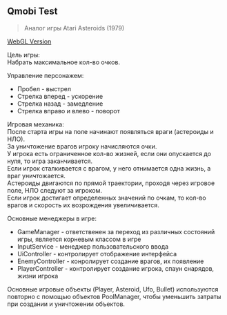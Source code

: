## Qmobi Test  
> Аналог игры Atari Asteroids (1979)

[WebGL Version](https://simmer.io/@Sainori/qmobitest)

Цель игры:  
Набрать максимальное кол-во очков.

Управление персонажем:
* Пробел - выстрел
* Стрелка вперед - ускорение
* Стрелка назад - замедление
* Стрелка вправо и влево - поворот

Игровая механика:  
После старта игры на поле начинают появляться враги (астероиды и НЛО).  
За уничтожение врагов игроку начисляются очки.  
У игрока есть ограниченное кол-во жизней, если они опускается до нуля, то игра заканчивается.  
Если игрок сталкивается с врагом, у него отнимается одна жизнь, а враг уничтожается.  
Астероиды двигаются по прямой траектории, проходя через игровое поле, НЛО следуют за игроком.  
Если игрок достигает определенных значений по очкам, то кол-во врагов и скорость их возрождения увеличивается.  

Основные менеджеры в игре:
* GameManager - ответственен за переход из различных состояний игры, является корневым классом в игре
* InputService - менеджер пользовательского ввода
* UiController - контролирует отображение интерфейса
* EnemyController - конролирует создание врагов, их появление
* PlayerController - контролирует создание игрока, спаун снарядов, жизни игрока

Основные игровые объекты (Player, Asteroid, Ufo, Bullet) используются повторно с помощью объектов PoolManager, чтобы уменьшить затраты при создании и уничтожении объектов.